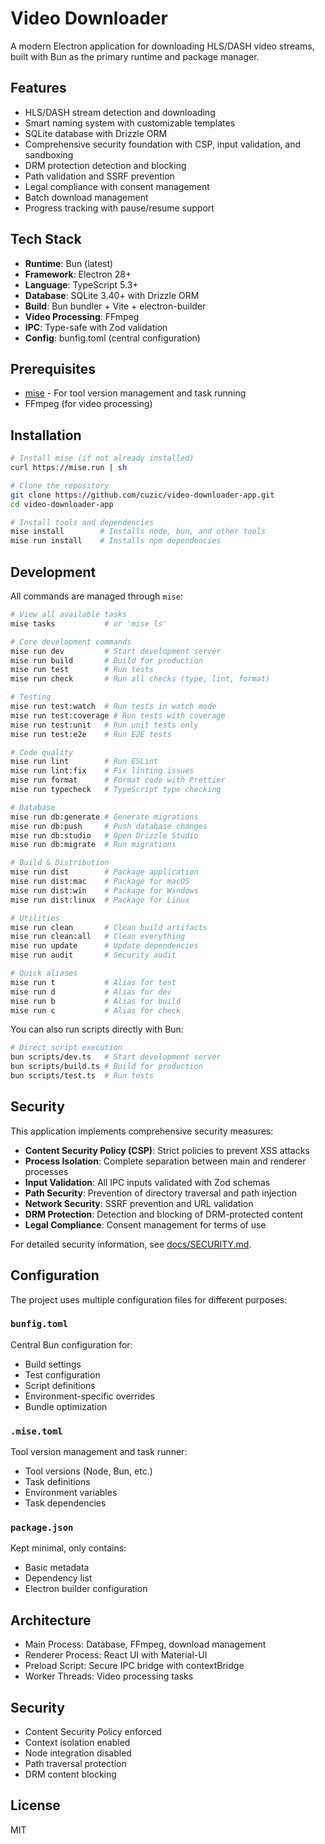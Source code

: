 # Video Downloader

A modern Electron application for downloading HLS/DASH video streams, built with Bun as the primary runtime and package manager.

## Features

- HLS/DASH stream detection and downloading
- Smart naming system with customizable templates
- SQLite database with Drizzle ORM
- Comprehensive security foundation with CSP, input validation, and sandboxing
- DRM protection detection and blocking
- Path validation and SSRF prevention
- Legal compliance with consent management
- Batch download management
- Progress tracking with pause/resume support

## Tech Stack

- **Runtime**: Bun (latest)
- **Framework**: Electron 28+
- **Language**: TypeScript 5.3+
- **Database**: SQLite 3.40+ with Drizzle ORM
- **Build**: Bun bundler + Vite + electron-builder
- **Video Processing**: FFmpeg
- **IPC**: Type-safe with Zod validation
- **Config**: bunfig.toml (central configuration)

## Prerequisites

- [mise](https://mise.jdx.dev/) - For tool version management and task running
- FFmpeg (for video processing)

## Installation

```bash
# Install mise (if not already installed)
curl https://mise.run | sh

# Clone the repository
git clone https://github.com/cuzic/video-downloader-app.git
cd video-downloader-app

# Install tools and dependencies
mise install        # Installs node, bun, and other tools
mise run install    # Installs npm dependencies
```

## Development

All commands are managed through `mise`:

```bash
# View all available tasks
mise tasks           # or 'mise ls'

# Core development commands
mise run dev         # Start development server
mise run build       # Build for production
mise run test        # Run tests
mise run check       # Run all checks (type, lint, format)

# Testing
mise run test:watch  # Run tests in watch mode
mise run test:coverage # Run tests with coverage
mise run test:unit   # Run unit tests only
mise run test:e2e    # Run E2E tests

# Code quality
mise run lint        # Run ESLint
mise run lint:fix    # Fix linting issues
mise run format      # Format code with Prettier
mise run typecheck   # TypeScript type checking

# Database
mise run db:generate # Generate migrations
mise run db:push     # Push database changes
mise run db:studio   # Open Drizzle Studio
mise run db:migrate  # Run migrations

# Build & Distribution
mise run dist        # Package application
mise run dist:mac    # Package for macOS
mise run dist:win    # Package for Windows
mise run dist:linux  # Package for Linux

# Utilities
mise run clean       # Clean build artifacts
mise run clean:all   # Clean everything
mise run update      # Update dependencies
mise run audit       # Security audit

# Quick aliases
mise run t           # Alias for test
mise run d           # Alias for dev
mise run b           # Alias for build
mise run c           # Alias for check
```

You can also run scripts directly with Bun:

```bash
# Direct script execution
bun scripts/dev.ts   # Start development server
bun scripts/build.ts # Build for production
bun scripts/test.ts  # Run tests
```

## Security

This application implements comprehensive security measures:

- **Content Security Policy (CSP)**: Strict policies to prevent XSS attacks
- **Process Isolation**: Complete separation between main and renderer processes
- **Input Validation**: All IPC inputs validated with Zod schemas
- **Path Security**: Prevention of directory traversal and path injection
- **Network Security**: SSRF prevention and URL validation
- **DRM Protection**: Detection and blocking of DRM-protected content
- **Legal Compliance**: Consent management for terms of use

For detailed security information, see [docs/SECURITY.md](docs/SECURITY.md).

## Configuration

The project uses multiple configuration files for different purposes:

### `bunfig.toml`
Central Bun configuration for:
- Build settings
- Test configuration
- Script definitions
- Environment-specific overrides
- Bundle optimization

### `.mise.toml`
Tool version management and task runner:
- Tool versions (Node, Bun, etc.)
- Task definitions
- Environment variables
- Task dependencies

### `package.json`
Kept minimal, only contains:
- Basic metadata
- Dependency list
- Electron builder configuration

## Architecture

- Main Process: Database, FFmpeg, download management
- Renderer Process: React UI with Material-UI
- Preload Script: Secure IPC bridge with contextBridge
- Worker Threads: Video processing tasks

## Security

- Content Security Policy enforced
- Context isolation enabled
- Node integration disabled
- Path traversal protection
- DRM content blocking

## License

MIT